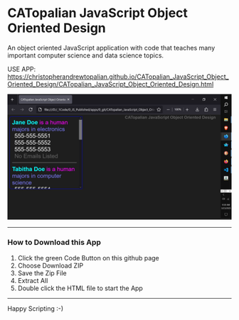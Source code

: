 # CATopalian JavaScript Object Oriented Design
An object oriented JavaScript application with code that teaches many important computer science and data science topics.  

USE APP: https://christopherandrewtopalian.github.io/CATopalian_JavaScript_Object_Oriented_Design/CATopalian_JavaScript_Object_Oriented_Design.html  

![screenshot_001](src/media/textures/screenshots/001.JPG)  

---

### How to Download this App
1. Click the green Code Button on this github page
2. Choose Download ZIP
3. Save the Zip File
4. Extract All
5. Double click the HTML file to start the App

---

Happy Scripting :-)
